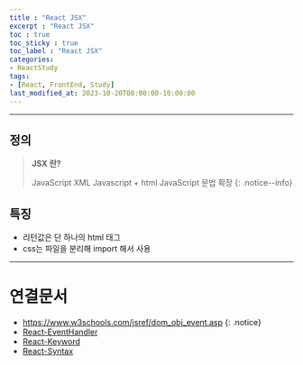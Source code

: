```yaml
---
title : "React JSX"
excerpt : "React JSX"
toc : true
toc_sticky : true
toc_label : "React JSX"
categories:
- ReactStudy
tags:
- [React, FrontEnd, Study]
last_modified_at: 2023-10-20T08:00:00-10:00:00
---
```

  
---
  
## 정의
> **JSX 란?**  
>
> JavaScript XML
> Javascript + html
> JavaScript 문법 확장 
{: .notice--info}  
  
## 특징
- 리턴값은 단 하나의 html 태그
- css는 파일을 분리해 import 해서 사용  
---
  
# 연결문서
- <https://www.w3schools.com/jsref/dom_obj_event.asp> 
{: .notice}  
- [React-EventHandler](../../reactstudy/reactstudy-React-EventHandler)
- [React-Keyword](../../reactstudy/reactstudy-React-Keyword)
- [React-Syntax](../../reactstudy/reactstudy-React-Syntax)